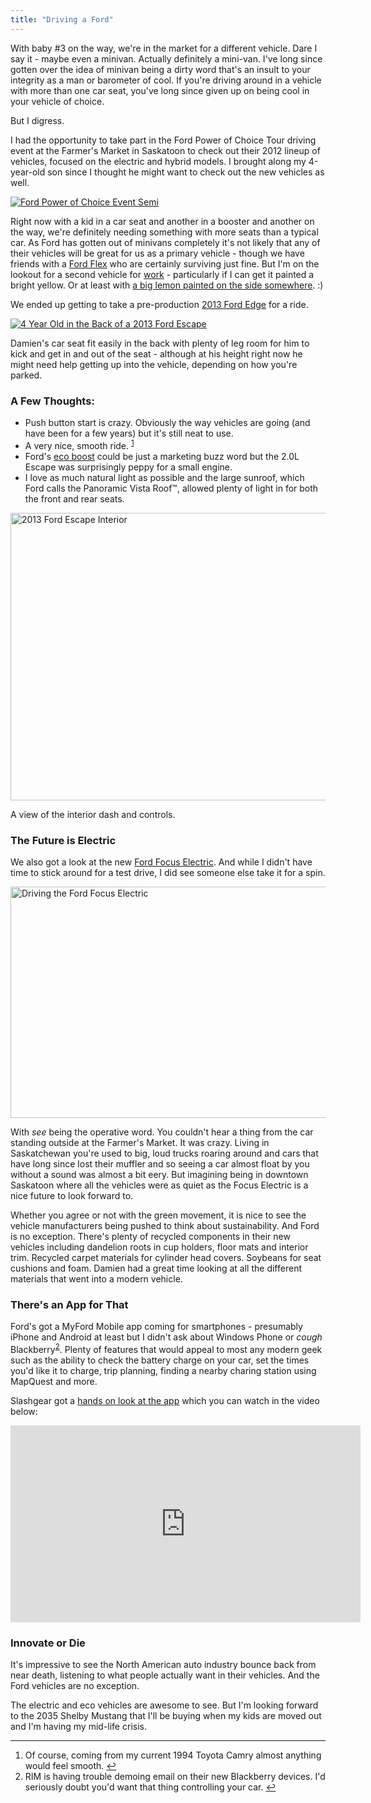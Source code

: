 ```yaml
---
title: "Driving a Ford"
---
```

<p>With baby #3 on the way, we're in the market for a different vehicle. Dare I say it - maybe even a minivan. Actually definitely a mini-van. I've long since gotten over the idea of minivan being a dirty word that's an insult to your integrity as a man or barometer of cool. If you're driving around in a vehicle with more than one car seat, you've long since given up on being cool in your vehicle of choice.</p>
<p>But I digress.</p>
<p>I had the opportunity to take part in the Ford Power of Choice Tour driving event at the Farmer's Market in Saskatoon to check out their 2012 lineup of vehicles, focused on the electric and hybrid models. I brought along my 4-year-old son since I thought he might want to check out the new vehicles as well.</p>
<p><a href="https://chrisenns.com/wp-content/uploads/2012/05/Ford-Power-of-Choice-Event-Semi.jpg"><img src="https://chrisenns.com/wp-content/uploads/2012/05/Ford-Power-of-Choice-Event-Semi-725x448.jpg" alt="Ford Power of Choice Event Semi" title="Ford Power of Choice Event Semi" class="aligncenter size-large wp-image-20414" /></a></p>
<p>Right now with a kid in a car seat and another in a booster and another on the way, we're definitely needing something with more seats than a typical car. As Ford has gotten out of minivans completely it's not likely that any of their vehicles will be great for us as a primary vehicle - though we have friends with a <a href="https://www.ford.ca/app/en/fo/year/2013/vehicle/flex.html">Ford Flex</a> who are certainly surviving just fine. But I'm on the lookout for a second vehicle for <a href="https://lemonproductions.ca">work</a> - particularly if I can get it painted a bright yellow. Or at least with <a href="https://chrisenns.com/wp-content/uploads/2012/05/lemon-h125.png">a big lemon painted on the side somewhere</a>. :)</p>
<p><!--more--></p>
<p>We ended up getting to take a pre-production <a href="https://www.ford.ca/app/en/fo/year/2013/vehicle/edge.html">2013 Ford Edge</a> for a ride.</p>
<p><a href="https://chrisenns.com/wp-content/uploads/2012/05/4-Year-Old-in-the-Back-of-a-2013-Ford-Escape.jpg"><img src="https://chrisenns.com/wp-content/uploads/2012/05/4-Year-Old-in-the-Back-of-a-2013-Ford-Escape-522x700.jpg" alt="4 Year Old in the Back of a 2013 Ford Escape" title="4 Year Old in the Back of a 2013 Ford Escape" class="aligncenter size-large wp-image-20413" /></a></p>
<p>Damien's car seat fit easily in the back with plenty of leg room for him to kick and get in and out of the seat - although at his height right now he might need help getting up into the vehicle, depending on how you're parked.</p>
<h3>A Few Thoughts:</h3>
<ul>
<li>Push button start is crazy. Obviously the way vehicles are going (and have been for a few years) but it's still neat to use.</li>
<li>A very nice, smooth ride. <sup id="fnref-20411:1"><a href="#fn-20411:1" rel="footnote">1</a></sup></li>
<li>Ford's <a href="https://www.ford.ca/app/en/technology.html#eco">eco boost</a> could be just a marketing buzz word but the 2.0L Escape was surprisingly peppy for a small engine.</li>
<li>I love as much natural light as possible and the large sunroof, which Ford calls the Panoramic Vista Roof™, allowed plenty of light in for both the front and rear seats.</li>
</ul>
<p><a href="https://chrisenns.com/wp-content/uploads/2012/05/2013-Ford-Escape-Interiro.jpg"><img src="https://chrisenns.com/wp-content/uploads/2012/05/2013-Ford-Escape-Interiro-725x557.jpg" alt="2013 Ford Escape Interior" title="2013 Ford Escape Interior" width="600" height="460" class="aligncenter size-large wp-image-20415" /></a></p>
<p>A view of the interior dash and controls.</p>
<h3>The Future is Electric</h3>
<p>We also got a look at the new <a href="https://www.ford.ca/app/en/fo/vehicle/focus_electric.html">Ford Focus Electric</a>. And while I didn't have time to stick around for a test drive, I did see someone else take it for a spin.</p>
<p><a href="https://chrisenns.com/wp-content/uploads/2012/05/Driving-the-Ford-Focus-Electric.jpg"><img src="https://chrisenns.com/wp-content/uploads/2012/05/Driving-the-Ford-Focus-Electric-725x448.jpg" alt="Driving the Ford Focus Electric" title="Driving the Ford Focus Electric" width="600" height="370" class="aligncenter size-large wp-image-20416" /></a></p>
<p>With <em>see</em> being the operative word. You couldn't hear a thing from the car standing outside at the Farmer's Market. It was crazy. Living in Saskatchewan you're used to big, loud trucks roaring around and cars that have long since lost their muffler and so seeing a car almost float by you without a sound was almost a bit eery. But imagining being in downtown Saskatoon where all the vehicles were as quiet as the Focus Electric is a nice future to look forward to.</p>
<p>Whether you agree or not with the green movement, it is nice to see the vehicle manufacturers being pushed to think about sustainability. And Ford is no exception. There's plenty of recycled components in their new vehicles including dandelion roots in cup holders, floor mats and interior trim. Recycled carpet materials for cylinder head covers. Soybeans for seat cushions and foam. Damien had a great time looking at all the different materials that went into a modern vehicle.</p>
<h3>There's an App for That</h3>
<p>Ford's got a MyFord Mobile app coming for smartphones - presumably iPhone and Android at least but I didn't ask about Windows Phone or <em>cough</em> Blackberry<sup id="fnref-20411:2"><a href="#fn-20411:2" rel="footnote">2</a></sup>. Plenty of features that would appeal to most any modern geek such as the ability to check the battery charge on your car, set the times you'd like it to charge, trip planning, finding a nearby charing station using MapQuest and more.</p>
<p>Slashgear got a <a href="https://www.slashgear.com/2012-ford-focus-electric-att-myford-mobile-app-hands-on-08226668/">hands on look at the app</a> which you can watch in the video below:</p>
<p><iframe width="560" height="315" src="https://www.youtube.com/embed/n7uyUFdG2uU?rel=0" frameborder="0" allowfullscreen></iframe></p>
<h3>Innovate or Die</h3>
<p>It's impressive to see the North American auto industry bounce back from near death, listening to what people actually want in their vehicles. And the Ford vehicles are no exception.</p>
<p>The electric and eco vehicles are awesome to see. But I'm looking forward to the 2035 Shelby Mustang that I'll be buying when my kids are moved out and I'm having my mid-life crisis.</p>
<div class="footnotes">
<hr />
<ol>
<li id="fn-20411:1">
Of course, coming from my current 1994 Toyota Camry almost anything would feel smooth.&#160;<a href="#fnref-20411:1" rev="footnote">&#8617;</a>
</li>
<li id="fn-20411:2">
RIM is having trouble demoing email on their new Blackberry devices. I'd seriously doubt you'd want that thing controlling your car.&#160;<a href="#fnref-20411:2" rev="footnote">&#8617;</a>
</li>
</ol>
</div>
